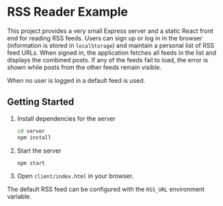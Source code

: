 # RSS Reader Example

This project provides a very small Express server and a static React front end for reading RSS feeds.  Users can sign up or log in in the browser (information is stored in `localStorage`) and maintain a personal list of RSS feed URLs.  When signed in, the application fetches all feeds in the list and displays the combined posts.  If any of the feeds fail to load, the error is shown while posts from the other feeds remain visible.

When no user is logged in a default feed is used.

## Getting Started

1. Install dependencies for the server
   ```bash
   cd server
   npm install
   ```
2. Start the server
   ```bash
   npm start
   ```
3. Open `client/index.html` in your browser.

The default RSS feed can be configured with the `RSS_URL` environment variable.
